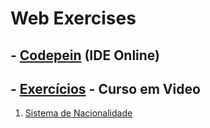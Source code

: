 <h1>Web Exercises</h1>
<h2>- <a href='https://codepen.io/carlos09v' target='_blank' rel='external'>Codepein</a> (IDE Online)</h2>
<h2>- <a href='https://github.com/carlos09v/Mini-Projects_Exercises/tree/main/Web/CursoEmVideo' target='_self' rel='next'>Exercícios</a> - Curso em Video</h2>
<ol>
  <li><a href='https://github.com/carlos09v/Mini-Projects_Exercises/tree/main/Web/Nacionalidade' target='_self' rel='next'>Sistema de Nacionalidade</a></li>
